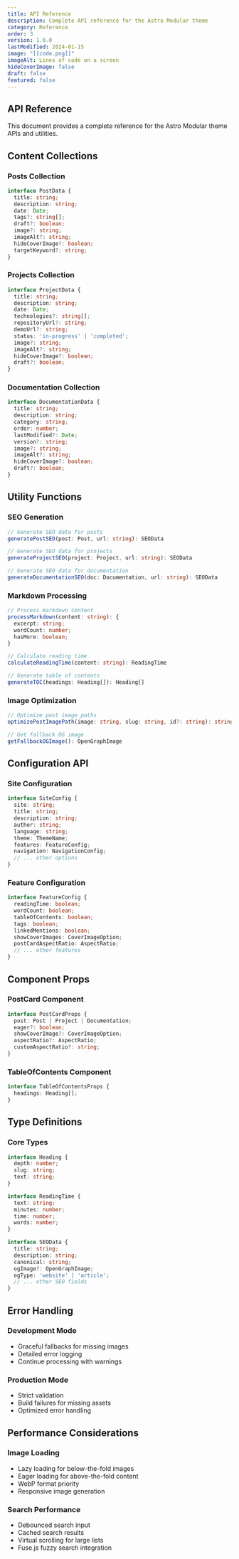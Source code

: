 ```yaml
---
title: API Reference
description: Complete API reference for the Astro Modular theme
category: Reference
order: 3
version: 1.0.0
lastModified: 2024-01-15
image: "[[code.png]]"
imageAlt: Lines of code on a screen
hideCoverImage: false
draft: false
featured: false
---
```

## API Reference

This document provides a complete reference for the Astro Modular theme APIs and utilities.

## Content Collections

### Posts Collection
```typescript
interface PostData {
  title: string;
  description: string;
  date: Date;
  tags?: string[];
  draft?: boolean;
  image?: string;
  imageAlt?: string;
  hideCoverImage?: boolean;
  targetKeyword?: string;
}
```

### Projects Collection
```typescript
interface ProjectData {
  title: string;
  description: string;
  date: Date;
  technologies?: string[];
  repositoryUrl?: string;
  demoUrl?: string;
  status: 'in-progress' | 'completed';
  image?: string;
  imageAlt?: string;
  hideCoverImage?: boolean;
  draft?: boolean;
}
```

### Documentation Collection
```typescript
interface DocumentationData {
  title: string;
  description: string;
  category: string;
  order: number;
  lastModified?: Date;
  version?: string;
  image?: string;
  imageAlt?: string;
  hideCoverImage?: boolean;
  draft?: boolean;
}
```

## Utility Functions

### SEO Generation
```typescript
// Generate SEO data for posts
generatePostSEO(post: Post, url: string): SEOData

// Generate SEO data for projects
generateProjectSEO(project: Project, url: string): SEOData

// Generate SEO data for documentation
generateDocumentationSEO(doc: Documentation, url: string): SEOData
```

### Markdown Processing
```typescript
// Process markdown content
processMarkdown(content: string): {
  excerpt: string;
  wordCount: number;
  hasMore: boolean;
}

// Calculate reading time
calculateReadingTime(content: string): ReadingTime

// Generate table of contents
generateTOC(headings: Heading[]): Heading[]
```

### Image Optimization
```typescript
// Optimize post image paths
optimizePostImagePath(image: string, slug: string, id?: string): string

// Get fallback OG image
getFallbackOGImage(): OpenGraphImage
```

## Configuration API

### Site Configuration
```typescript
interface SiteConfig {
  site: string;
  title: string;
  description: string;
  author: string;
  language: string;
  theme: ThemeName;
  features: FeatureConfig;
  navigation: NavigationConfig;
  // ... other options
}
```

### Feature Configuration
```typescript
interface FeatureConfig {
  readingTime: boolean;
  wordCount: boolean;
  tableOfContents: boolean;
  tags: boolean;
  linkedMentions: boolean;
  showCoverImages: CoverImageOption;
  postCardAspectRatio: AspectRatio;
  // ... other features
}
```

## Component Props

### PostCard Component
```typescript
interface PostCardProps {
  post: Post | Project | Documentation;
  eager?: boolean;
  showCoverImage?: CoverImageOption;
  aspectRatio?: AspectRatio;
  customAspectRatio?: string;
}
```

### TableOfContents Component
```typescript
interface TableOfContentsProps {
  headings: Heading[];
}
```

## Type Definitions

### Core Types
```typescript
interface Heading {
  depth: number;
  slug: string;
  text: string;
}

interface ReadingTime {
  text: string;
  minutes: number;
  time: number;
  words: number;
}

interface SEOData {
  title: string;
  description: string;
  canonical: string;
  ogImage?: OpenGraphImage;
  ogType: 'website' | 'article';
  // ... other SEO fields
}
```

## Error Handling

### Development Mode
- Graceful fallbacks for missing images
- Detailed error logging
- Continue processing with warnings

### Production Mode
- Strict validation
- Build failures for missing assets
- Optimized error handling

## Performance Considerations

### Image Loading
- Lazy loading for below-the-fold images
- Eager loading for above-the-fold content
- WebP format priority
- Responsive image generation

### Search Performance
- Debounced search input
- Cached search results
- Virtual scrolling for large lists
- Fuse.js fuzzy search integration
